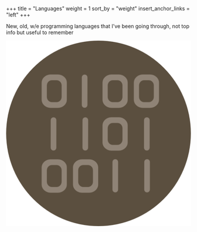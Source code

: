 +++
title = "Languages"
weight = 1
sort_by = "weight"
insert_anchor_links = "left"
+++

New, old, w/e programming languages that I've been going through, not top info but useful to remember

![img](computer.png "code")
